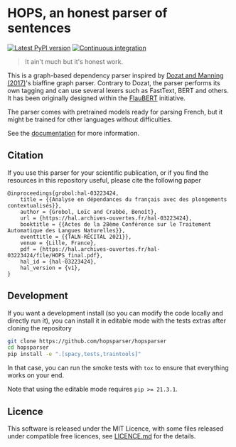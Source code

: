 HOPS, an honest parser of sentences
===================================

[![Latest PyPI version](https://img.shields.io/pypi/v/hopsparser.svg)](https://pypi.org/project/hopsparser)
[![Continuous integration](https://github.com/hopsparser/hopsparser/actions/workflows/ci.yml/badge.svg)](https://github.com/hopsparser/hopsparser/actions/workflows/ci.yml)

> It ain't much but it's honest work.

This is a graph-based dependency parser inspired by [Dozat and Manning
(2017)](https://nlp.stanford.edu/pubs/dozat2017deep.pdf)'s biaffine graph parser. Contrary to Dozat,
the parser performs its own tagging and can use several lexers such as FastText, BERT and others. It
has been originally designed within the [FlauBERT](https://github.com/getalp/Flaubert) initiative.

The parser comes with pretrained models ready for parsing French, but it might be trained for other
languages without difficulties.

See the [documentation](http://hopsparser.readthedocs.io) for more information.

## Citation

If you use this parser for your scientific publication, or if you find the resources in this
repository useful, please cite the following paper

```biblatex
@inproceedings{grobol:hal-03223424,
    title = {{Analyse en dépendances du français avec des plongements contextualisés}},
    author = {Grobol, Loïc and Crabbé, Benoît},
    url = {https://hal.archives-ouvertes.fr/hal-03223424},
    booktitle = {{Actes de la 28ème Conférence sur le Traitement Automatique des Langues Naturelles}},
    eventtitle = {{TALN-RÉCITAL 2021}},
    venue = {Lille, France},
    pdf = {https://hal.archives-ouvertes.fr/hal-03223424/file/HOPS_final.pdf},
    hal_id = {hal-03223424},
    hal_version = {v1},
}
```

## Development

If you want a development install (so you can modify the code locally and directly run it), you can
install it in editable mode with the tests extras after cloning the repository

```sh
git clone https://github.com/hopsparser/hopsparser
cd hopsparser
pip install -e ".[spacy,tests,traintools]"
```

In that case, you can run the smoke tests with `tox` to ensure that everything works on your end.

Note that using the editable mode requires `pip >= 21.3.1`.

## Licence

This software is released under the MIT Licence, with some files released under compatible free
licences, see [LICENCE.md](LICENCE.md) for the details.
